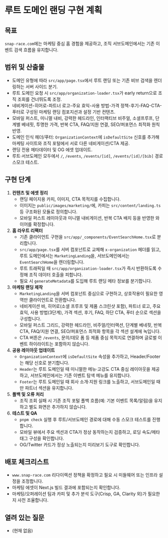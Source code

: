 # 루트 도메인 랜딩 구현 계획

## 목표
`snap-race.com`에는 마케팅 중심 홈 경험을 제공하고, 조직 서브도메인에서는 기존 이벤트 검색 흐름을 유지합니다.

## 범위 및 산출물
- 도메인 유형에 따라 `src/app/page.tsx`에서 루트 랜딩 또는 기존 비브 검색을 렌더링하는 서버 사이드 분기.
- 루트 도메인 요청 시 `src/app/organization-loader.tsx`가 early return으로 조직 조회를 건너뛰도록 조정.
- 네비게이션-히어로-파트너 로고-주요 효익-사용 방법-가격 정책-후기-FAQ-CTA-푸터로 구성된 마케팅 랜딩 컴포지션과 설정 기반 컨텐츠.
- 모바일 퍼스트, 미니멀 내비, 강력한 헤드라인, 인터랙티브 비주얼, 소셜프루프, 단계별 베네핏, 투명한 가격, 반복 CTA, FAQ/지원 연결, SEO/퍼포먼스 최적화 원칙 반영.
- 도메인 인식 헤더/푸터: `OrganizationContext`에 `isDefaultSite` 신호를 추가해 마케팅 사이트와 조직 포털에서 서로 다른 네비게이션/CTA 제공.
- 랜딩 전용 메타데이터 및 OG 에셋 업데이트.
- 루트·서브도메인 모두에서 `/`, `/events`, `/events/[id]`, `/events/[id]/[bib]` 경로 스모크 테스트.

## 구현 단계
1. **컨텐츠 및 에셋 정리**
   - 랜딩 페이지용 카피, 이미지, CTA 목적지를 수집합니다.
   - 이미지는 `public/images/marketing/`에, 카피는 `src/content/landing.ts` 등 구조화된 모듈로 정의합니다.
   - 모바일 퍼스트 레이아웃과 미니멀 내비게이션, 반복 CTA 배치 등을 반영한 와이어를 확정합니다.
2. **홈 라우트 리팩터**
   - 기존 클라이언트 구현을 `src/app/_components/EventSearchHome.tsx`로 분리합니다.
   - `src/app/page.tsx`를 서버 컴포넌트로 교체해 `x-organization` 헤더를 읽고, 루트 도메인에서는 `MarketingLanding`을, 서브도메인에서는 `EventSearchHome`을 렌더링합니다.
   - 루트 트래픽일 때 `src/app/organization-loader.tsx`가 즉시 반환하도록 수정해 조직 데이터 호출을 피합니다.
   - 필요 시 `generateMetadata`를 도입해 루트 랜딩 메타 정보를 분기합니다.
3. **마케팅 랜딩 제작**
   - `MarketingLanding`을 서버 컴포넌트 중심으로 구현하고, 상호작용이 필요한 영역만 클라이언트로 전환합니다.
   - 네비게이션 바, 히어로(소셜 프루프 및 제품 스크린샷 포함), 파트너 로고, 주요 효익, 사용 방법(3단계), 가격 섹션, 후기, FAQ, 하단 CTA, 푸터 순으로 섹션을 구성합니다.
   - 모바일 퍼스트 그리드, 강력한 헤드라인, 비주얼/인터랙션, 단계별 베네핏, 반복 CTA, FAQ/지원 연결, SEO/퍼포먼스 최적화 항목을 각 섹션 설계에 녹입니다.
   - CTA 버튼은 `/events`, 문의/데모 폼 등 제품 중심 목적지로 연결하며 글로벌 이벤트 하이라이트는 포함하지 않습니다.
4. **공용 레이아웃 업데이트**
   - `OrganizationContext`에 `isDefaultSite` 속성을 추가하고, Header/Footer는 해당 신호로 분기합니다.
   - `Header`는 루트 도메인일 때 미니멀한 메뉴·고강도 CTA 중심 레이아웃을 제공하고, 서브도메인에서는 기존 이벤트 탐색 메뉴를 유지합니다.
   - `Footer`는 루트 도메인일 때 회사 소개·지원 링크를 노출하고, 서브도메인일 때만 파트너 섹션을 유지합니다.
5. **폴백 및 오류 처리**
   - 조직 조회 실패 시 기존 조직 포털 폴백 흐름(예: 기본 이벤트 목록/알림)을 유지하고 별도 화면은 추가하지 않습니다.
6. **테스트 및 QA**
   - `pnpm check` 실행 후 루트/서브도메인 경로에 대해 수동 스모크 테스트를 진행합니다.
   - 모바일 뷰에서 주요 섹션과 CTA가 정상 동작하는지 검증하고, 로딩 속도/메타 태그 구성을 확인합니다.
   - OG/Twitter 카드가 정상 노출되는지 미리보기 도구로 확인합니다.

## 배포 체크리스트
- `www.snap-race.com` 리다이렉션 정책을 확정하고 필요 시 미들웨어 또는 인프라 설정을 조정합니다.
- 마케팅 에셋이 Next.js 빌드 결과에 포함되는지 확인합니다.
- 마케팅/오퍼레이션 팀과 카피 및 추가 분석 도구(Crisp, GA, Clarity 외)가 필요한지 사전 조율합니다.

## 열려 있는 질문
- (현재 없음)
